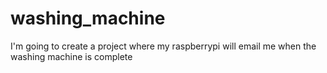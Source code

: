 # washing_machine
I'm going to create a project where my raspberrypi will email me when the washing machine is complete
